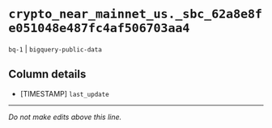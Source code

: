 # `crypto_near_mainnet_us._sbc_62a8e8fe051048e487fc4af506703aa4`
`bq-1` | `bigquery-public-data`

## Column details
* [TIMESTAMP] `last_update`

-------------------------------------------------------------------------------
*Do not make edits above this line.*
